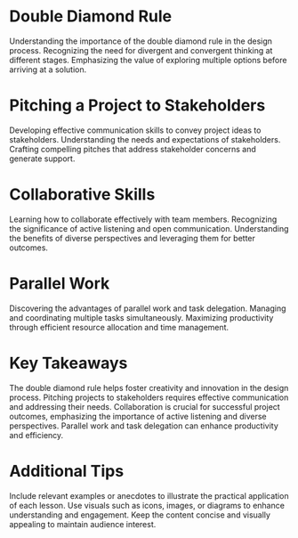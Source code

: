 

# Double Diamond Rule

Understanding the importance of the double diamond rule in the design process.
Recognizing the need for divergent and convergent thinking at different stages.
Emphasizing the value of exploring multiple options before arriving at a solution.


# Pitching a Project to Stakeholders

Developing effective communication skills to convey project ideas to stakeholders.
Understanding the needs and expectations of stakeholders.
Crafting compelling pitches that address stakeholder concerns and generate support.


# Collaborative Skills
Learning how to collaborate effectively with team members.
Recognizing the significance of active listening and open communication.
Understanding the benefits of diverse perspectives and leveraging them for better outcomes.


# Parallel Work
Discovering the advantages of parallel work and task delegation.
Managing and coordinating multiple tasks simultaneously.
Maximizing productivity through efficient resource allocation and time management.



# Key Takeaways

The double diamond rule helps foster creativity and innovation in the design process.
Pitching projects to stakeholders requires effective communication and addressing their needs.
Collaboration is crucial for successful project outcomes, emphasizing the importance of active listening and diverse perspectives.
Parallel work and task delegation can enhance productivity and efficiency.


# Additional Tips

Include relevant examples or anecdotes to illustrate the practical application of each lesson.
Use visuals such as icons, images, or diagrams to enhance understanding and engagement.
Keep the content concise and visually appealing to maintain audience interest.